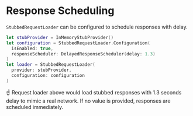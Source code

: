 #  Response Scheduling

`StubbedRequestLoader` can be configured to schedule responses with delay.

```swift
let stubProvider = InMemoryStubProvider()
let configuration = StubbedRequestLoader.Configuration(
  isEnabled: true,
  responseScheduler: DelayedResponseScheduler(delay: 1.3)
)
let loader = StubbedRequestLoader(
  provider: stubProvider,
  configuration: configuration 
)
```

☝️ Request loader above would load stubbed responses with 1.3 seconds delay to mimic a real network. If no value is provided, responses are scheduled immediately. 
